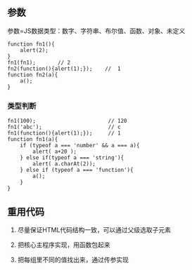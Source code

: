 ## 参数 ##

参数=JS数据类型：数字、字符串、布尔值、函数、对象、未定义

	function fn1(){
		alert(2);
	}
	fn1(fn1);		// 2
	fn2(function(){alert(1);});    //  1
	function fn2(a){
		a();
	}

### 类型判断 ###

	fn1(100);						// 120
	fn1('abc');						// c
	fn1(function(){alert(1);});		// 1
	function fn1(a){
		if (typeof a === 'number' && a === a){
			alert( a+20 );
		} else if(typeof a === 'string'){
			alert( a.charAt(2));
		} else if (typeof a === 'function'){
			a();
		}
	}

## 重用代码 ##

1. 尽量保证HTML代码结构一致，可以通过父级选取子元素

2. 把核心主程序实现，用函数包起来

3. 把每组里不同的值找出来，通过传参实现